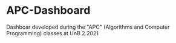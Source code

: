 # APC-Dashboard
Dashboar developed during the "APC" (Algorithms and Computer Programming) classes at UnB 2.2021
